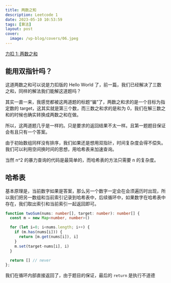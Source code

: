 ```yaml
---
title: 两数之和
description: Leetcode 1
date: 2023-05-10 10:53:59
tags: [算法]
layout: post
cover:
  image: /vp-blog/covers/06.jpeg
---
```


[力扣 1: 两数之和](https://leetcode.cn/problems/two-sum/)

## 能用双指针吗？

这道两数之和可以说是力扣版的 Hello World 了，前一篇，我们已经解决了三数之和，同样的解法我们能解这道题吗？

其实一直一来，我感觉都被这两道题的标题“骗”了，两数之和求的是一个目标为指定数的 target，这其实就是第三个数，而三数之和求的是和为 0，我们在解三数之和的时候也确实转换成两数之和在做。

所以，这两道题几乎是一样的。只是要求的返回结果不太一样。且第一题题目保证会有且只有一个答案。

由于初始数组同样没有排序，我们如果还是想用双指针，时间复杂度会得不偿失。我们可以利用空间换时间的思想，用哈希表来加速查询。

当然 n^2 的暴力查询的代码是最简单的，而哈希表的方法只需要 n 的复杂度。


## 哈希表

基本原理是，当前数字如果是答案，那么另一个数字一定会在会须遍历时出现，所以我们把另一数组和当前索引记录到哈希表中，后续循环中，如果数字在哈希表中存在，我们取出索引和当前索引一起返回即可。

```typescript
function twoSum(nums: number[], target: number): number[] {
  const m = new Map<number, number>()

  for (let i=0; i<nums.length; i++) {
    if (m.has(nums[i])) {
      return [m.get(nums[i]), i]
    }
    m.set(target-nums[i], i)
  }

  return [] // never
};
```

我们在循环内部直接返回了，由于题目的保证，最后的 `return` 是执行不道德
